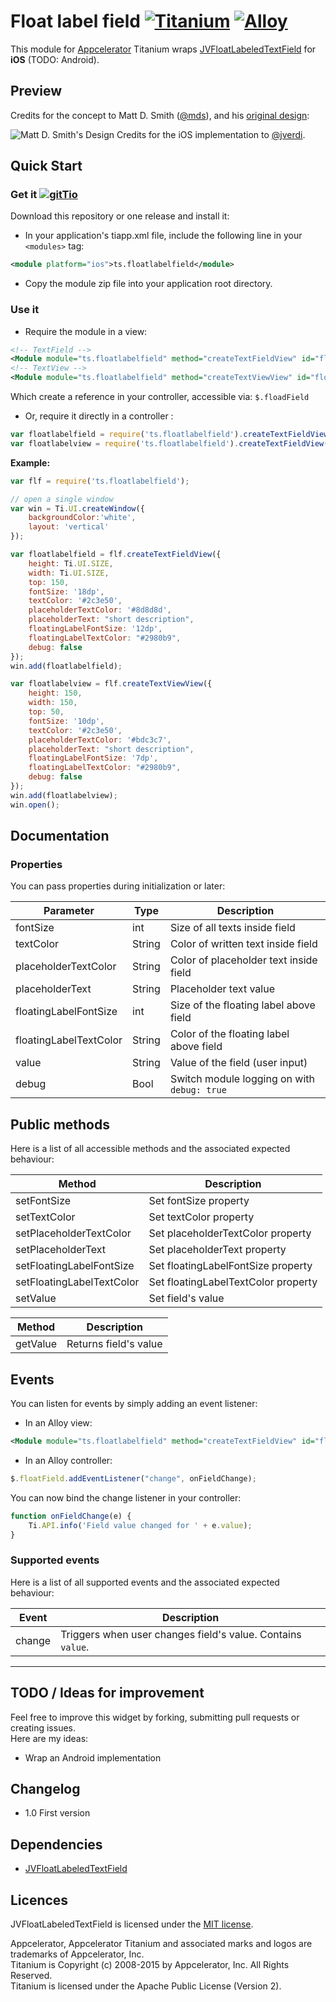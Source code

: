 
# Float label field [![Titanium](http://www-static.appcelerator.com/badges/titanium-git-badge-sq.png)](http://www.appcelerator.com/titanium/) [![Alloy](http://www-static.appcelerator.com/badges/alloy-git-badge-sq.png)](http://www.appcelerator.com/alloy/)

This module for [Appcelerator](http://www.appcelerator.com) Titanium wraps [JVFloatLabeledTextField](https://github.com/jverdi/JVFloatLabeledTextField) for **iOS** (TODO: Android).

## Preview
Credits for the concept to Matt D. Smith ([@mds](http://www.twitter.com/mds)), and his [original design](http://dribbble.com/shots/1254439--GIF-Mobile-Form-Interaction?list=users):

![Matt D. Smith's Design](http://dribbble.s3.amazonaws.com/users/6410/screenshots/1254439/form-animation-_gif_.gif)
Credits for the iOS implementation to [@jverdi](https://github.com/jverdi).

## Quick Start

### Get it [![gitTio](http://gitt.io/badge.png)](http://gitt.io/component/ts.floatlabelfield)
Download this repository or one release and install it:

* In your application's tiapp.xml file, include the following line in your `<modules>` tag:

```xml
<module platform="ios">ts.floatlabelfield</module>
```

*  Copy the module zip file into your application root directory.


### Use it

* Require the module in a view:

```xml
<!-- TextField -->
<Module module="ts.floatlabelfield" method="createTextFieldView" id="floatField" />
<!-- TextView -->
<Module module="ts.floatlabelfield" method="createTextViewView" id="floatView" />
```
Which create a reference in your controller, accessible via: `$.floadField`

* Or, require it directly in a controller :

```javascript
var floatlabelfield = require('ts.floatlabelfield').createTextFieldView({ _[PARAMS]_ );
var floatlabelview = require('ts.floatlabelfield').createTextFieldView({ _[PARAMS]_ );
```

**Example:**
```javascript
var flf = require('ts.floatlabelfield');

// open a single window
var win = Ti.UI.createWindow({
    backgroundColor:'white',
    layout: 'vertical'
});

var floatlabelfield = flf.createTextFieldView({
    height: Ti.UI.SIZE,
    width: Ti.UI.SIZE,
    top: 150,
    fontSize: '18dp',
    textColor: '#2c3e50',
    placeholderTextColor: '#8d8d8d',
    placeholderText: "short description",
    floatingLabelFontSize: '12dp',
    floatingLabelTextColor: "#2980b9",
    debug: false
});
win.add(floatlabelfield);

var floatlabelview = flf.createTextViewView({
    height: 150,
    width: 150,
    top: 50,
    fontSize: '10dp',
    textColor: '#2c3e50',
    placeholderTextColor: '#bdc3c7',
    placeholderText: "short description",
    floatingLabelFontSize: '7dp',
    floatingLabelTextColor: "#2980b9",
    debug: false
});
win.add(floatlabelview);
win.open();
```


## Documentation
### Properties
You can pass properties during initialization or later:  

| Parameter     | Type      | Description               |
| ------------- | --------- | ------------------------- |
| fontSize 				 | int    | Size of all texts inside field |
| textColor 			 | String | Color of written text inside field |
| placeholderTextColor   | String | Color of placeholder text inside field |
| placeholderText 		 | String | Placeholder text value |
| floatingLabelFontSize  | int    | Size of the floating label above field |
| floatingLabelTextColor | String | Color of the floating label above field |
| value   				 | String | Value of the field (user input) |
| debug   				 | Bool   | Switch module logging on with `debug: true` |


## Public methods
Here is a list of all accessible methods and the associated expected behaviour:

| Method         | Description               |
| -------------  | ------------------------- |
| setFontSize 			 	| Set fontSize property 	  	      |
| setTextColor 			 	| Set textColor property 		 	  |
| setPlaceholderTextColor   | Set placeholderTextColor property   |
| setPlaceholderText 		| Set placeholderText property 		  |
| setFloatingLabelFontSize  | Set floatingLabelFontSize property  |
| setFloatingLabelTextColor | Set floatingLabelTextColor property |
| setValue 					| Set field's value |

| Method         | Description               |
| -------------  | ------------------------- |
| getValue 		 | Returns field's value	 |

## Events
You can listen for events by simply adding an event listener:

* In an Alloy view:
```xml
<Module module="ts.floatlabelfield" method="createTextFieldView" id="floatField" onChange="onFieldChange" />
```

* In an Alloy controller:
```javascript
$.floatField.addEventListener("change", onFieldChange);
```

You can now bind the change listener in your controller:

```javascript
function onFieldChange(e) {
    Ti.API.info('Field value changed for ' + e.value);
}
```

### Supported events
Here is a list of all supported events and the associated expected behaviour:

| Event         | Description               |
| ------------- | ------------------------- |
| change 		| Triggers when user changes field's value. Contains `value`. |

******************************************

## TODO / Ideas for improvement
Feel free to improve this widget by forking, submitting pull requests or creating issues.  
Here are my ideas:

* Wrap an Android implementation

## Changelog
* 1.0 First version

## Dependencies
* [JVFloatLabeledTextField](https://github.com/jverdi/JVFloatLabeledTextField)

## Licences
JVFloatLabeledTextField is licensed under the [MIT license](https://github.com/jverdi/JVFloatLabeledTextField/blob/master/LICENSE).

Appcelerator, Appcelerator Titanium and associated marks and logos are trademarks of Appcelerator, Inc.  
Titanium is Copyright (c) 2008-2015 by Appcelerator, Inc. All Rights Reserved.  
Titanium is licensed under the Apache Public License (Version 2).  
